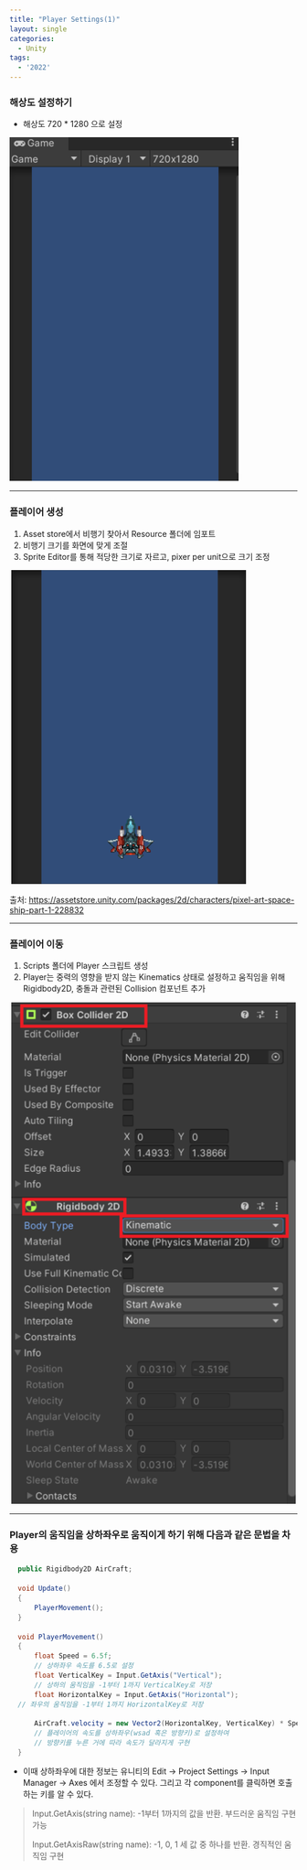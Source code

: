 ```yaml
---
title: "Player Settings(1)"
layout: single
categories:
  - Unity
tags:
  - '2022'
---
```


### 해상도 설정하기
  - 해상도 720 * 1280 으로 설정

  ![Display](/assets/images/2022_Display.png)

---

### 플레이어 생성

  1. Asset store에서 비행기 찾아서 Resource 폴더에 임포트
  2. 비행기 크기를 화면에 맞게 조절
  3. Sprite Editor를 통해 적당한 크기로 자르고, pixer per unit으로 크기 조정

  ![Display(1)](/assets/images/2022_Display(1).png)

  출처: https://assetstore.unity.com/packages/2d/characters/pixel-art-space-ship-part-1-228832

---

### 플레이어 이동
  1. Scripts 폴더에 Player 스크립트 생성
  2. Player는 중력의 영향을 받지 않는 Kinematics 상태로 설정하고 움직임을 위해 Rigidbody2D, 충돌과 관련된 Collision 컴포넌트 추가

  ![Player_Component](/assets/images/2022_Player_Component.png)

---

### Player의 움직임을 상하좌우로 움직이게 하기 위해 다음과 같은 문법을 차용

```csharp
  public Rigidbody2D AirCraft;

  void Update()
  {
      PlayerMovement();
  }

  void PlayerMovement()
  {
      float Speed = 6.5f;
      // 상하좌우 속도를 6.5로 설정
      float VerticalKey = Input.GetAxis("Vertical");
      // 상하의 움직임을 -1부터 1까지 VerticalKey로 저장
      float HorizontalKey = Input.GetAxis("Horizontal");
  // 좌우의 움직임을 -1부터 1까지 HorizontalKey로 저장

      AirCraft.velocity = new Vector2(HorizontalKey, VerticalKey) * Speed;
      // 플레이어의 속도를 상하좌우(wsad 혹은 방향키)로 설정하여
      // 방향키를 누른 거에 따라 속도가 달라지게 구현
  }
```

  + 이때 상하좌우에 대한 정보는 유니티의 Edit -> Project Settings -> Input Manager -> Axes 에서
    조정할 수 있다.  그리고 각 component를 클릭하면 호출하는 키를 알 수 있다.

  > Input.GetAxis(string name): -1부터 1까지의 값을 반환. 부드러운 움직임 구현 가능
  > 
  > Input.GetAxisRaw(string name): -1, 0, 1 세 값 중 하나를 반환. 경직적인 움직임 구현
